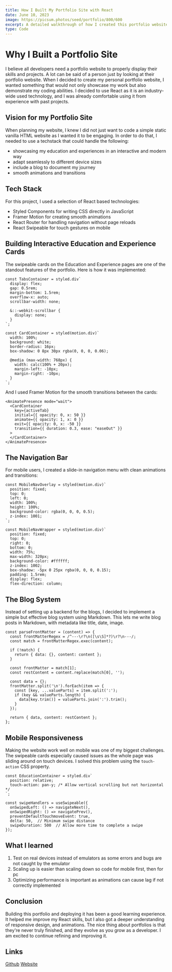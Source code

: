 ```yaml
---
title: How I Built My Portfolio Site with React
date: June 10, 2023
image: https://picsum.photos/seed/portfolio/800/600
excerpt: A detailed walkthrough of how I created this portfolio website using React, styled-components and other modern web technologies.
type: Code
---
```


# Why I Built a Portfolio Site 

I believe all developers need a portfolio website to properly display their skills and projects. A lot can be said of a person just by looking at their portfolio website.
When I decided to create my personal portfolio website, I wanted something that would not only showcase my work but also demonstrate my coding abilities. I decided to use React as it is an industry-wide used technology, and I was already comfortable using it from experience with past projects.

## Vision for my Portfolio Site

When planning my website, I knew I did not just want to code a simple static vanilla HTML website as I wanted it to be engaging. In order to do that, I needed to use a techstack that could handle the following:
- showcasing my education and experiences in an interactive and modern way
- adapt seamlessly to different device sizes
- include a blog to document my journey
- smooth animations and transitions 

## Tech Stack 

For this project, I used a selection of React based technologies:
- Styled Components for writing CSS directly in JavaScript
- Framer Motion for creating smooth animations
- React Router for handling navigation without page reloads
- React Swipeable for touch gestures on mobile

## Building Interactive Education and Experience Cards

The swipeable cards on the Education and Experience pages are one of the standout features of the portfolio. Here is how it was implemented:

```
const TabsContainer = styled.div`
  display: flex;
  gap: 0.5rem;
  margin-bottom: 1.5rem;
  overflow-x: auto;
  scrollbar-width: none;
  
  &::-webkit-scrollbar {
    display: none;
  }
`;

const CardContainer = styled(motion.div)`
  width: 100%;
  background: white;
  border-radius: 16px;
  box-shadow: 0 8px 30px rgba(0, 0, 0, 0.06);
  
  @media (max-width: 768px) {
    width: calc(100% + 20px);
    margin-left: -10px;
    margin-right: -10px;
  }
`;
```

And I used Framer Motion for the smooth transitions between the cards:

```
<AnimatePresence mode="wait">
  <CardContainer
    key={activeTab}
    initial={{ opacity: 0, x: 50 }}
    animate={{ opacity: 1, x: 0 }}
    exit={{ opacity: 0, x: -50 }}
    transition={{ duration: 0.3, ease: "easeOut" }}
  >
  </CardContainer>
</AnimatePresence>
```

## The Navigation Bar

For mobile users, I created a slide-in navigation menu with clean animations and transitions:

```
const MobileNavOverlay = styled(motion.div)`
  position: fixed;
  top: 0;
  left: 0;
  width: 100%;
  height: 100%;
  background-color: rgba(0, 0, 0, 0.5);
  z-index: 1001;
`;

const MobileNavWrapper = styled(motion.div)`
  position: fixed;
  top: 0;
  right: 0;
  bottom: 0;
  width: 75%;
  max-width: 320px;
  background-color: #ffffff;
  z-index: 1002;
  box-shadow: -5px 0 25px rgba(0, 0, 0, 0.15);
  padding: 1.5rem;
  display: flex;
  flex-direction: column;

```

## The Blog System

Instead of setting up a backend for the blogs, I decided to implement a simple but effective blog system using Markdown. This lets me write blog posts in Markdown, with metadata like title, date, image. 

```
const parseFrontMatter = (content) => {
  const frontMatterRegex = /^---\r?\n([\s\S]*?)\r?\n---/;
  const match = frontMatterRegex.exec(content);
  
  if (!match) {
    return { data: {}, content: content };
  }
  
  const frontMatter = match[1];
  const restContent = content.replace(match[0], '');
  
  const data = {};
  frontMatter.split('\n').forEach(item => {
    const [key, ...valueParts] = item.split(':');
    if (key && valueParts.length) {
      data[key.trim()] = valueParts.join(':').trim();
    }
  });
  
  return { data, content: restContent };
};
```

## Mobile Responsiveness 

Making the website work well on mobile was one of my biggest challenges. The swipeable cards especially caused issues as the whole page was sliding around on touch devices. I solved this problem using the ```touch-action``` CSS property.

```
const EducationContainer = styled.div`
  position: relative;
  touch-action: pan-y; /* Allow vertical scrolling but not horizontal */
`;

const swipeHandlers = useSwipeable({
  onSwipedLeft: () => navigateNext(),
  onSwipedRight: () => navigatePrev(),
  preventDefaultTouchmoveEvent: true,
  delta: 50,  // Minimum swipe distance
  swipeDuration: 500  // Allow more time to complete a swipe
});
```

## What I learned 

1. Test on real devices instead of emulators as some errors and bugs are not caught by the emulator
2. Scaling up is easier than scaling down so code for mobile first, then for pc
3. Optimizing performance is important as animations can cause lag if not correctly implemented


## Conclusion

Building this portfolio and deploying it has been a good learning experience. It helped me improve my React skills, but I also got a deeper understanding of responsive design, and animations.
The nice thing about portfolios is that they're never truly finished, and they evolve as you grow as a developer. I am excited to continue refining and improving it. 

## Links
[Github](https://github.com/ishaanjose/ishaan-portfolio)
[Website](https://ishaanjcm.me/)




